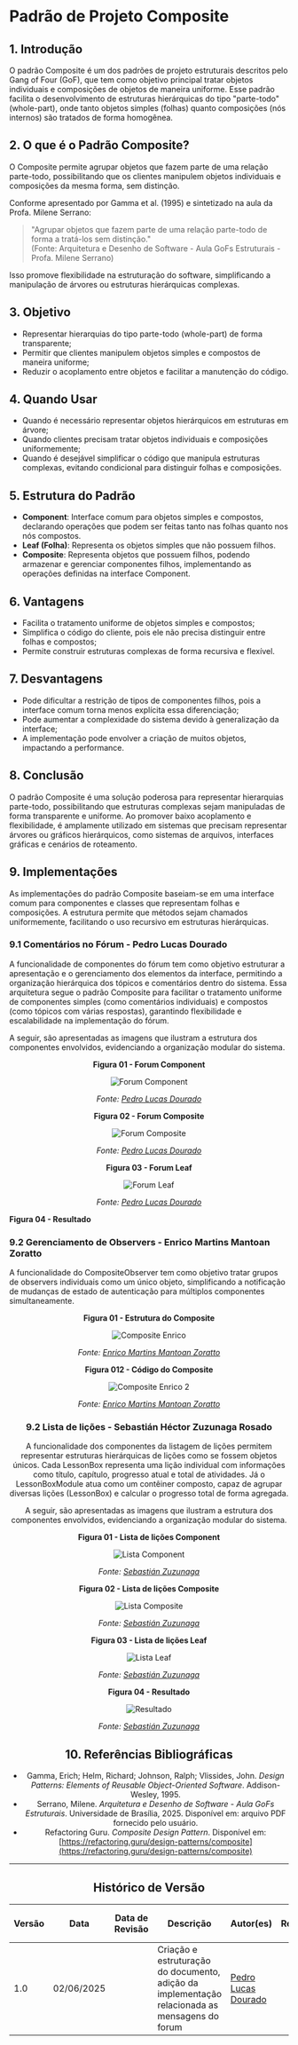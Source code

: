 # Padrão de Projeto Composite

## 1. Introdução

O padrão Composite é um dos padrões de projeto estruturais descritos pelo Gang of Four (GoF), que tem como objetivo principal tratar objetos individuais e composições de objetos de maneira uniforme. Esse padrão facilita o desenvolvimento de estruturas hierárquicas do tipo "parte-todo" (whole-part), onde tanto objetos simples (folhas) quanto composições (nós internos) são tratados de forma homogênea.

## 2. O que é o Padrão Composite?

O Composite permite agrupar objetos que fazem parte de uma relação parte-todo, possibilitando que os clientes manipulem objetos individuais e composições da mesma forma, sem distinção.

Conforme apresentado por Gamma et al. (1995) e sintetizado na aula da Profa. Milene Serrano:

> "Agrupar objetos que fazem parte de uma relação parte-todo de forma a tratá-los sem distinção."  
> (Fonte: Arquitetura e Desenho de Software - Aula GoFs Estruturais - Profa. Milene Serrano)

Isso promove flexibilidade na estruturação do software, simplificando a manipulação de árvores ou estruturas hierárquicas complexas.

## 3. Objetivo

- Representar hierarquias do tipo parte-todo (whole-part) de forma transparente;
- Permitir que clientes manipulem objetos simples e compostos de maneira uniforme;
- Reduzir o acoplamento entre objetos e facilitar a manutenção do código.

## 4. Quando Usar

- Quando é necessário representar objetos hierárquicos em estruturas em árvore;
- Quando clientes precisam tratar objetos individuais e composições uniformemente;
- Quando é desejável simplificar o código que manipula estruturas complexas, evitando condicional para distinguir folhas e composições.

## 5. Estrutura do Padrão

- **Component**: Interface comum para objetos simples e compostos, declarando operações que podem ser feitas tanto nas folhas quanto nos nós compostos.
- **Leaf (Folha)**: Representa os objetos simples que não possuem filhos.
- **Composite**: Representa objetos que possuem filhos, podendo armazenar e gerenciar componentes filhos, implementando as operações definidas na interface Component.

## 6. Vantagens

- Facilita o tratamento uniforme de objetos simples e compostos;
- Simplifica o código do cliente, pois ele não precisa distinguir entre folhas e compostos;
- Permite construir estruturas complexas de forma recursiva e flexível.

## 7. Desvantagens

- Pode dificultar a restrição de tipos de componentes filhos, pois a interface comum torna menos explícita essa diferenciação;
- Pode aumentar a complexidade do sistema devido à generalização da interface;
- A implementação pode envolver a criação de muitos objetos, impactando a performance.

## 8. Conclusão

O padrão Composite é uma solução poderosa para representar hierarquias parte-todo, possibilitando que estruturas complexas sejam manipuladas de forma transparente e uniforme. Ao promover baixo acoplamento e flexibilidade, é amplamente utilizado em sistemas que precisam representar árvores ou gráficos hierárquicos, como sistemas de arquivos, interfaces gráficas e cenários de roteamento.

## 9. Implementações

As implementações do padrão Composite baseiam-se em uma interface comum para componentes e classes que representam folhas e composições. A estrutura permite que métodos sejam chamados uniformemente, facilitando o uso recursivo em estruturas hierárquicas.

### 9.1 Comentários no Fórum - Pedro Lucas Dourado

A funcionalidade de componentes do fórum tem como objetivo estruturar a apresentação e o gerenciamento dos elementos da interface, permitindo a organização hierárquica dos tópicos e comentários dentro do sistema. Essa arquitetura segue o padrão Composite para facilitar o tratamento uniforme de componentes simples (como comentários individuais) e compostos (como tópicos com várias respostas), garantindo flexibilidade e escalabilidade na implementação do fórum.

A seguir, são apresentadas as imagens que ilustram a estrutura dos componentes envolvidos, evidenciando a organização modular do sistema.

<center>

**Figura 01 - Forum Component**

![Forum Component](../../assets/subgrupo02/estrutural/forumcomponent.png)

*Fonte: [Pedro Lucas Dourado](https://github.com/lucasdray)*

**Figura 02 - Forum Composite**

![Forum Composite](../../assets/subgrupo02/estrutural/forumcomposite.png)

*Fonte: [Pedro Lucas Dourado](https://github.com/lucasdray)*

**Figura 03 - Forum Leaf**

![Forum Leaf](../../assets/subgrupo02/estrutural/forumleaf.png)

*Fonte: [Pedro Lucas Dourado](https://github.com/lucasdray)*

</center>

**Figura 04 - Resultado**

### 9.2 Gerenciamento de Observers - Enrico Martins Mantoan Zoratto

A funcionalidade do CompositeObserver tem como objetivo tratar grupos de observers individuais como um único objeto, simplificando a notificação de mudanças de estado de autenticação para múltiplos componentes simultaneamente.

<center>

**Figura 01 - Estrutura do Composite**

![Composite Enrico](../../assets/subgrupo02/estrutural/composite_enrico.png)

*Fonte: [Enrico Martins Mantoan Zoratto](https://github.com/sidts)*

**Figura 012 - Código do Composite**

![Composite Enrico 2](../../assets/subgrupo02/estrutural/composite_enrico2.png)

*Fonte: [Enrico Martins Mantoan Zoratto](https://github.com/sidts)*

### 9.2 Lista de lições - Sebastián Héctor Zuzunaga Rosado

A funcionalidade dos componentes da listagem de lições permitem representar estruturas hierárquicas de lições como se fossem objetos únicos. Cada LessonBox representa uma lição individual com informações como título, capítulo, progresso atual e total de atividades. Já o LessonBoxModule atua como um contêiner composto, capaz de agrupar diversas lições (LessonBox) e calcular o progresso total de forma agregada.

A seguir, são apresentadas as imagens que ilustram a estrutura dos componentes envolvidos, evidenciando a organização modular do sistema.

<center>

**Figura 01 - Lista de lições Component**

![Lista Component](../../assets/subgrupo02/estrutural/LBoxComponent.PNG)

*Fonte: [Sebastián Zuzunaga](https://github.com/sebazac332)*

**Figura 02 - Lista de lições Composite**

![Lista Composite](../../assets/subgrupo02/estrutural/LBoxModule.PNG)

*Fonte: [Sebastián Zuzunaga](https://github.com/sebazac332)*

**Figura 03 - Lista de lições Leaf**

![Lista Leaf](../../assets/subgrupo02/estrutural/LBox.PNG)

*Fonte: [Sebastián Zuzunaga](https://github.com/sebazac332)*

**Figura 04 - Resultado**

![Resultado](../../assets/subgrupo02/estrutural/compositelistagemLicoes.PNG)

*Fonte: [Sebastián Zuzunaga](https://github.com/sebazac332)*

</center>

## 10. Referências Bibliográficas

- Gamma, Erich; Helm, Richard; Johnson, Ralph; Vlissides, John. *Design Patterns: Elements of Reusable Object-Oriented Software*. Addison-Wesley, 1995.
- Serrano, Milene. *Arquitetura e Desenho de Software - Aula GoFs Estruturais*. Universidade de Brasília, 2025. Disponível em: arquivo PDF fornecido pelo usuário.
- Refactoring Guru. *Composite Design Pattern*. Disponível em: [https://refactoring.guru/design-patterns/composite](https://refactoring.guru/design-patterns/composite)

---

## Histórico de Versão

| Versão | Data       | Data de Revisão | Descrição                                                                                      | Autor(es)                                           | Revisor(es) | Detalhes da revisão |
| ------ | ---------- | --------------- | ---------------------------------------------------------------------------------------------- | --------------------------------------------------- | ----------- | ------------------- |
| 1.0    | 02/06/2025 |                 | Criação e estruturação do documento, adição da implementação relacionada as mensagens do forum | [Pedro Lucas Dourado](https://github.com/lucasdray) |             |                     |


